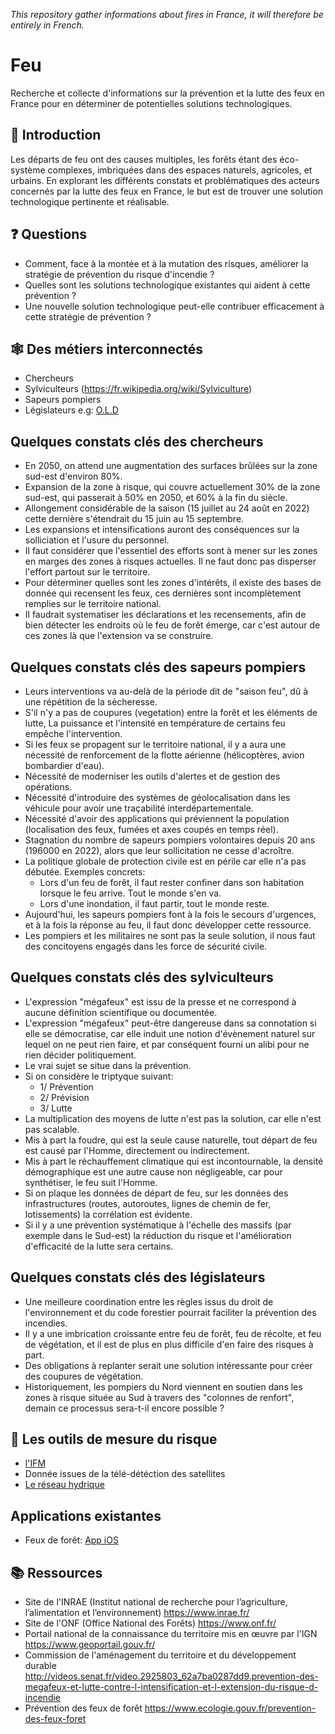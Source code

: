 _This repository gather informations about fires in France, it will therefore be entirely in French._ 
# Feu
Recherche et collecte d'informations sur la prévention et la lutte des feux en France pour en déterminer de potentielles solutions technologiques.

## 💭 Introduction

Les départs de feu ont des causes multiples, les forêts étant des éco-système complexes, imbriquées dans des espaces naturels, agricoles, et urbains.
En explorant les différents constats et problématiques des acteurs concernés par la lutte des feux en France, le but est de trouver une solution technologique pertinente et réalisable.

## ❓ Questions
- Comment, face à la montée et à la mutation des risques, améliorer la stratégie de prévention du risque d'incendie ?
- Quelles sont les solutions technologique existantes qui aident à cette prévention ?
- Une nouvelle solution technologique peut-elle contribuer efficacement à cette stratégie de prévention ?

## 🕸️ Des métiers interconnectés

- Chercheurs
- Sylviculteurs (https://fr.wikipedia.org/wiki/Sylviculture)
- Sapeurs pompiers
- Législateurs e.g: [O.L.D](https://www.onf.fr/vivre-la-foret/+/1525::foire-aux-questions-faq-les-obligations-legales-de-debroussaillement-old.html)

## Quelques constats clés des chercheurs

- En 2050, on attend une augmentation des surfaces brûlées sur la zone sud-est d'environ 80%.
- Expansion de la zone à risque, qui couvre actuellement 30% de la zone sud-est, qui passerait à 50% en 2050, et 60% à la fin du siècle.
- Allongement considérable de la saison (15 juillet au 24 août en 2022) cette dernière s'étendrait du 15 juin au 15 septembre.
- Les expansions et intensifications auront des conséquences sur la solliciation et l'usure du personnel.
- Il faut considérer que l'essentiel des efforts sont à mener sur les zones en marges des zones à risques actuelles. Il ne faut donc pas disperser l'effort partout sur le territoire.
- Pour déterminer quelles sont les zones d'intérêts, il existe des bases de donnée qui recensent les feux, ces dernières sont incomplètement remplies sur le territoire national.
- Il faudrait systematiser les déclarations et les recensements, afin de bien détecter les endroits où le feu de forêt émerge, car c'est autour de ces zones là que l'extension va se construire.

## Quelques constats clés des sapeurs pompiers

- Leurs interventions va au-delà de la période dit de "saison feu", dû à une répétition de la sècheresse.
- S'il n'y a pas de coupures (vegetation) entre la forêt et les éléments de lutte, La puissance et l'intensité en température de certains feu empêche l'intervention.
- Si les feux se propagent sur le territoire national, il y a aura une nécessité de renforcement de la flotte aérienne (hélicoptères, avion bombardier d'eau).
- Nécessité de moderniser les outils d'alertes et de gestion des opérations.
- Nécessité d'introduire des systèmes de géolocalisation dans les véhicule pour avoir une traçabilité interdépartementale.
- Nécessité d'avoir des applications qui préviennent la population (localisation des feux, fumées et axes coupés en temps réel).
- Stagnation du nombre de sapeurs pompiers volontaires depuis 20 ans (196000 en 2022), alors que leur sollicitation ne cesse d'acroître.
- La politique globale de protection civile est en périle car elle n'a pas débutée. Exemples concrets:
  - Lors d'un feu de forêt, il faut rester confiner dans son habitation lorsque le feu arrive. Tout le monde s'en va.
  - Lors d'une inondation, il faut partir, tout le monde reste.
- Aujourd'hui, les sapeurs pompiers font à la fois le secours d'urgences, et à la fois la réponse au feu, il faut donc développer cette ressource.
- Les pompiers et les militaires ne sont pas la seule solution, il nous faut des concitoyens engagés dans les force de sécurité civile.


## Quelques constats clés des sylviculteurs

- L'expression "mégafeux" est issu de la presse et ne correspond à aucune définition scientifique ou documentée.
- L'expression "mégafeux" peut-être dangereuse dans sa connotation si elle se démocratise, car elle induit une notion d'évènement naturel sur lequel on ne peut rien faire, et par conséquent fourni un alibi pour ne rien décider politiquement. 
- Le vrai sujet se situe dans la prévention.
- Si on considère le triptyque suivant:
  - 1/ Prévention
  - 2/ Prévision
  - 3/ Lutte
- La multiplication des moyens de lutte n'est pas la solution, car elle n'est pas scalable.
- Mis à part la foudre, qui est la seule cause naturelle, tout départ de feu est causé par l'Homme, directement ou indirectement.
- Mis à part le réchauffement climatique qui est incontournable, la densité démographique est une autre cause non négligeable, car pour synthétiser, le feu suit l'Homme.
- Si on plaque les données de départ de feu, sur les données des infrastructures (routes, autoroutes, lignes de chemin de fer, lotissements) la corrélation est évidente.
- Si il y a une prévention systématique à l'échelle des massifs (par exemple dans le Sud-est) la réduction du risque et l'amélioration d'efficacité de la lutte sera certains.

## Quelques constats clés des législateurs

- Une meilleure coordination entre les règles issus du droit de l'environnement et du code forestier pourrait faciliter la prévention des incendies.
- Il y a une imbrication croissante entre feu de forêt, feu de récolte, et feu de végétation, et il est de plus en plus difficile d'en faire des risques à part.
- Des obligations à replanter serait une solution intéressante pour créer des coupures de végétation.
- Historiquement, les pompiers du Nord viennent en soutien dans les zones à risque située au Sud à travers des "colonnes de renfort", demain ce processus sera-t-il encore possible ?

## 📏 Les outils de mesure du risque

- [l'IFM](https://fr.wikipedia.org/wiki/Indice_for%C3%AAt_m%C3%A9t%C3%A9o)
- Donnée issues de la télé-détéction des satellites
- [Le réseau hydrique](http://www.reseauhydrique.dpfm.fr/)

## Applications existantes

- Feux de forêt: [App iOS](https://apps.apple.com/fr/app/feux-de-for%C3%AAt/id1211866961?ign-mpt=uo%3D4)

## 📚 Ressources

- Site de l'INRAE (Institut national de recherche pour l’agriculture, l’alimentation et l’environnement) https://www.inrae.fr/
- Site de l'ONF (Office National des Forêts) https://www.onf.fr/
- Portail national de la connaissance du territoire mis en œuvre par l'IGN 
https://www.geoportail.gouv.fr/
- Commission de l'aménagement du territoire et du développement durable http://videos.senat.fr/video.2925803_62a7ba0287dd9.prevention-des-megafeux-et-lutte-contre-l-intensification-et-l-extension-du-risque-d-incendie
- Prévention des feux de forêt https://www.ecologie.gouv.fr/prevention-des-feux-foret
